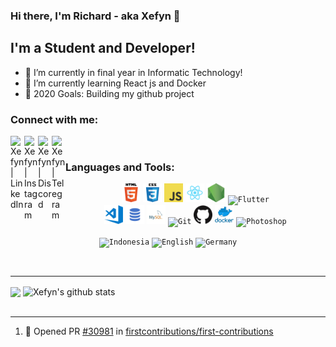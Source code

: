 ### Hi there, I'm Richard - aka Xefyn 👋

## I'm a Student and Developer!

- 🔭 I’m currently in final year in Informatic Technology!
- 🌱 I’m currently learning React js and Docker
- 🥅 2020 Goals: Building my github project

### Connect with me:

[<img align="left" alt="Xefyn | LinkedIn" width="22px" src="https://cdn.jsdelivr.net/npm/simple-icons@v3/icons/linkedin.svg" />][linkedin]
[<img align="left" alt="Xefyn | Instagram" width="22px" src="https://cdn.jsdelivr.net/npm/simple-icons@v3/icons/instagram.svg" />][instagram]
[<img align="left" alt="Xefyn | Discord" width="22px" src="https://cdn.jsdelivr.net/npm/simple-icons@v3/icons/discord.svg" />][discord]
[<img align="left" alt="Xefyn | Telegram" width="22px" src="https://cdn.jsdelivr.net/npm/simple-icons@v3/icons/telegram.svg" />][telegram]

<br />

### **Languages and Tools:**
<div align='center'>
<code><img alt="HTML5" width="30px" src="https://raw.githubusercontent.com/github/explore/80688e429a7d4ef2fca1e82350fe8e3517d3494d/topics/html/html.png" ></code>
<code><img alt="CSS3" width="30px" src="https://raw.githubusercontent.com/github/explore/80688e429a7d4ef2fca1e82350fe8e3517d3494d/topics/css/css.png" /></code>
<code><img alt="JavaScript" width="30px" src="https://raw.githubusercontent.com/github/explore/80688e429a7d4ef2fca1e82350fe8e3517d3494d/topics/javascript/javascript.png" /></code>
<code><img alt="React" width="30px" src="https://raw.githubusercontent.com/github/explore/80688e429a7d4ef2fca1e82350fe8e3517d3494d/topics/react/react.png" /></code>
<code><img alt="Node.js" width="30px" src="https://raw.githubusercontent.com/github/explore/80688e429a7d4ef2fca1e82350fe8e3517d3494d/topics/nodejs/nodejs.png" /></code>
<code><img alt="Flutter" width="30px" src="https://img.icons8.com/color/48/000000/flutter.png" /></code>

<br />
<code><img alt="Visual Studio Code" width="30px" src="https://raw.githubusercontent.com/github/explore/80688e429a7d4ef2fca1e82350fe8e3517d3494d/topics/visual-studio-code/visual-studio-code.png"></code>
<code><img alt="SQL" width="30px" src="https://raw.githubusercontent.com/github/explore/80688e429a7d4ef2fca1e82350fe8e3517d3494d/topics/sql/sql.png" /></code>
<code><img alt="MySQL" width="30px" src="https://raw.githubusercontent.com/github/explore/80688e429a7d4ef2fca1e82350fe8e3517d3494d/topics/mysql/mysql.png" /></code>
<code><img alt="Git" width="30px" src="https://git-scm.com/images/logos/downloads/Git-Icon-1788C.png" /></code>
<code><img alt="GitHub" width="30px" src="https://raw.githubusercontent.com/github/explore/78df643247d429f6cc873026c0622819ad797942/topics/github/github.png" /></code>
<code><img alt="Docker" width="30px" src="https://raw.githubusercontent.com/github/explore/80688e429a7d4ef2fca1e82350fe8e3517d3494d/topics/docker/docker.png" /></code>
<code><img alt="Photoshop" width="30px" src="https://devicons.github.io/devicon/devicon.git/icons/photoshop/photoshop-line.svg" /></code>

<code><img alt="Indonesia" width="40px" src="https://img.icons8.com/color/48/000000/indonesia.png" /></code>
<code><img alt="English" width="40px" src="https://img.icons8.com/cute-clipart/64/000000/usa.png" /></code>
<code><img alt="Germany" width="40px" src="https://img.icons8.com/cute-clipart/64/000000/germany.png" /></code>

</div>
<br />

---
<div>
<img align="center" src="https://github-readme-stats.vercel.app/api?username=Xefyn&show_icons=true&line_height=27&include_all_commits=true&count_private=true" />
<img align="center" src="https://github-readme-stats.vercel.app/api/top-langs/?username=Xefyn&hide=lua" alt="Xefyn's github stats" />
<div>
<br />

---
<!--START_SECTION:activity-->
1. 💪 Opened PR [#30981](https://github.com//firstcontributions/first-contributions/pull/30981) in [firstcontributions/first-contributions](https://github.com//firstcontributions/first-contributions)
<!--END_SECTION:activity-->



[instagram]: https://www.instagram.com/richardivan10/
[linkedin]: https://www.linkedin.com/in/richard-ivan-5149b71a2/
[discord]: https://discord.com/users/332374259026493441
[telegram]: https://t.me/Xefyn
